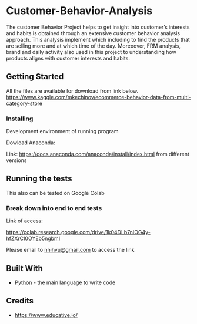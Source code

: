 # Customer-Behavior-Analysis

The customer Behavior Project helps to get insight into customer’s interests and habits is obtained through an extensive customer behavior analysis approach. This analysis implement which including to find the products that are selling more and at which time of the day. Moreoover, FRM analysis, brand and daily activity also used in this project to understanding how products aligns with customer interests and habits.

## Getting Started

All the files are available for download from link below.
https://www.kaggle.com/mkechinov/ecommerce-behavior-data-from-multi-category-store

### Installing

Development environment of running program

Dowload Anaconda:

Link: https://docs.anaconda.com/anaconda/install/index.html from different versions

## Running the tests

This also can be tested on Google Colab

### Break down into end to end tests

Link of access: 

https://colab.research.google.com/drive/1k04DLb7nIOG4y-hfZXrCI0OYEb5ngbmI

Please email to nhihvu@gmail.com to access the link

## Built With

* [Python](https://www.python.org/downloads/) - the main language to write code


## Credits

* https://www.educative.io/

